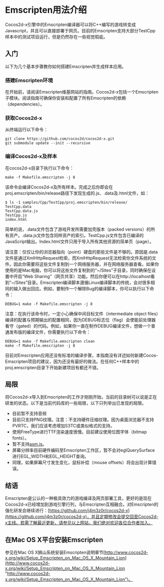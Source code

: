 # Emscripten用法介绍

Cocos2d-x引擎中的Emscripten编译器可以将C++编写的游戏转变成Javascript，并且可以直接部署于网页。目前的Emscripten支持大部分TestCpp样本中的测试项目运行，但是仍然存在一些视觉瑕疵。

## 入门

以下为几个基本步骤教你如何搭建Emscripten并生成样本应用。

### 搭建Emscripten环境

在开始前，请阅读Emscripten维基网站的指南。Cocos2d-x包括一个Emscripten子模块。阅读指南可确保你安装和配置了所有Emscripten的依赖（dependencies）。

### 获取Cocos2d-x

从终端运行以下命令：   
```
git clone https://github.com/cocos2d/cocos2d-x.git
git submodule update --init --recursive
```

### 编译Cocos2d-x及样本

在cocos2d-x目录下执行以下命令：    
```
make -f Makefile.emscripten -j 8
```

该命令会编译Cocos2d-x及所有样本。完成之后你即会在proj.emscripten/bin/release路径下发现生成的.js、.data及.html文件，如：    
```
$ ls -1 samples/Cpp/TestCpp/proj.emscripten/bin/release/
TestCpp.data
TestCpp.data.js
TestCpp.js
index.html
```

简单的说，.data文件包含了游戏开发所需要加壳版本（packed versions）的所有资产。.data.js文件包含同样资产的索引。TestCpp.js文件包含已编译的JavaScript输出。Index.html文件只用于导入所有其他资源的简单页（page）。

请注意：仅仅让你的浏览器指向（point）硬盘的那些文件是不够的。原因是.data文件是通过XmlHttpRequest检索，而XmlHttpRequest无法检索你文件系统的文件。因此你需要将这些文件复制到一个网络服务器，并在网络服务器查看。如果你使用的是Mac电脑，你可以将这些文件复制到的“~/Sites”子目录，同时确保在设置中开启“Web Sharing”（网页共享）功能。然后你便可以在http://localhost看到“~/Sites”目录。Emscripten编译脚本遵循Linux编译脚本的传统，会对很多相同的输入做出回应。例如，要制作一个解除Bug的编译脚本，你可以执行以下命令：    
```
DEBUG=1 make -f Makefile.emscripten -j 8
```

注意：在执行该命令时，一定小心确保中间目标文件（intermediate object files）编译的配置与预期输出的配置相同，因为DEBUG标志位（flag）会使能前处理器看守（gated）的代码。例如，如果你一直在制作DEBUG编译文件，想做一个普通发布版的编译文件，你需要执行以下命令：     
```
DEBUG=1 make -f Makefile.emscripten clean
make -f Makefile.emscripten -j 8
```

目前对Emscripten应用还没有标准的编译步骤，本指南没有详述如何新建Cocos-Emscripten项目的建议，因为还没有最好的做法。在任何C++样本中的proj.emscripten目录下开始新建项目有都还不错。

## 局限

将Cocos2d-x导入到Emscripten的工作才刚刚开始，当前的目录树可以说是正在研发的状态。以下是当前代码库的一些局限，以下只列举出已发现的局限。

- 目前暂不支持音频
- 目前只支持PNG纹理。注意：不支持硬件压缩纹理。因为桌面浏览器不支持PVRTC，我们应该考虑增加S3TC或类似格式的支持。
- 使用FreeType进行TTF渲染速度很慢。目前建议使用位图字体（bitmap fonts）。
- 暂不支持[asm.js](http://asmjs.org/)。
- 屏幕分辨率目前硬件编码至Emscripten工作区，暂不会对eglQuerySurface进行EGL_WIDTH和EGL_HEIGHT查询。
- 同理，如果屏幕尺寸发生变化，鼠标补偿（mouse offsets）将会出现计算错误。

## 结语

Emscripten是公认的一种极具效力的游戏编译及网页部署工具，更好的是现在Cocos2d-x已经增加到游戏引擎行列，与Emscripten互相融合。对Emscripten的强化研发会继续进行：[https://github.com/j4m3z0r/cocos2d-x](https://github.com/j4m3z0r/cocos2d-x)，并且定期修改会提交回至Cocos2d-x主线。若需了解最近更新，请参见以上网站，我们绝对欢迎各位合作者加入。

## 在Mac OS X平台安装Emscripten

参见在Mac OS X狮山系统安装Emscripten说明章节[http://www.cocos2d-x.org/wiki/Setup_Emscripten_on_Mac_OS_X_Mountain_Lion](http://www.cocos2d-x.org/wiki/Setup_Emscripten_on_Mac_OS_X_Mountain_Lion "http://www.cocos2d-x.org/wiki/Setup_Emscripten_on_Mac_OS_X_Mountain_Lion")。